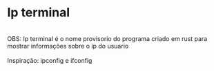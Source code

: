 <h1>Ip terminal</h1>
<br>
OBS: Ip terminal é o nome provisorio do programa criado em rust para mostrar informações sobre o ip do usuario
<br></br>
Inspiração: ipconfig e ifconfig
